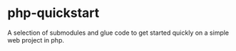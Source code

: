php-quickstart
==============

A selection of submodules and glue code to get started quickly on a simple web project in php.